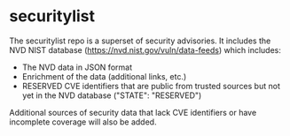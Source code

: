 # securitylist

The securitylist repo is a superset of security advisories. It includes the NVD NIST database (https://nvd.nist.gov/vuln/data-feeds) which includes:

* The NVD data in JSON format
* Enrichment of the data (additional links, etc.)
* RESERVED CVE identifiers that are public from trusted sources but not yet in the NVD database ("STATE": "RESERVED")

Additional sources of security data that lack CVE identifiers or have incomplete coverage will also be added.
